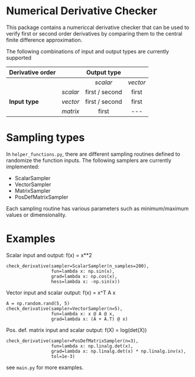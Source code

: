 # Numerical Derivative Checker
This package contains a numericcal derivative checker that can be used to verify first or second order derivatives by 
comparing them to the central finite difference approximation.

The following combinations of input and output types are currently supported

| Derivative order    |        |  Output type |        |
| -------------  |:------:|:----------------:|:------:|
|                |        | _scalar_           | _vector_ |
|                | _scalar_ | first / second     | first  |
| **Input type** | _vector_ | first / second     | first  |
|                | _matrix_ | first            | ---  |

# Sampling types
In ```helper_functions.py```, there are different sampling routines defined to randomize the function inputs. 
The following samplers are currently implemented:
- ScalarSampler
- VectorSampler
- MatrixSampler
- PosDefMatrixSampler

Each sampling routine has various parameters such as minimum/maximum values or dimensionality.

# Examples
 
Scalar input and output: f(x) = x**2
```
check_derivative(sampler=ScalarSampler(n_samples=200),
                 fun=lambda x: np.sin(x),
                 grad=lambda x: np.cos(x),
                 hess=lambda x: -np.sin(x))
```

Vector input and scalar output: f(x) = x^T A x
```
A = np.random.rand(5, 5)
check_derivative(sampler=VectorSampler(n=5),
                 fun=lambda x: x @ A @ x,
                 grad=lambda x: (A + A.T) @ x)
```


Pos. def. matrix input and scalar output: f(X) = log(det(X))
```
check_derivative(sampler=PosDefMatrixSampler(n=3),
                 fun=lambda x: np.linalg.det(x),
                 grad=lambda x: np.linalg.det(x) * np.linalg.inv(x),
                 tol=1e-3)
```

see ```main.py``` for more examples.